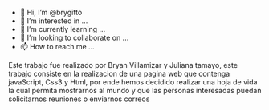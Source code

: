 - 👋 Hi, I’m @brygitto
- 👀 I’m interested in ...
- 🌱 I’m currently learning ...
- 💞️ I’m looking to collaborate on ...
- 📫 How to reach me ...

<!---
brygitto/brygitto is a ✨ special ✨ repository because its `README.md` (this file) appears on your GitHub profile.
You can click the Preview link to take a look at your changes.
--->

Este trabajo fue realizado por Bryan Villamizar y Juliana tamayo, este trabajo consiste en la realizacion de una pagina web que contenga javaScript, Css3 y Html,
por ende hemos decidido realizar una hoja de vida la cual permita mostrarnos al mundo y que las personas interesadas puedan solicitarnos reuniones o enviarnos correos

